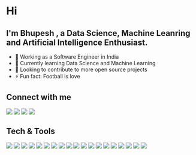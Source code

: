 # Hi
## I'm Bhupesh , a Data Science, Machine Leanring and Artificial Intelligence Enthusiast.

- 🌱 Working as a Software Engineer in India
- 📕 Currently learning Data Science and Machine Learning
- 👯 Looking to contribute to more open source projects
- ⚡ Fun fact: Football is love

## Connect with me

<a href="mailto:bhupeshmahara@gmail.com"><img src="https://img.shields.io/badge/-Gmail-D14836?style=for-the-badge&logo=Gmail&logoColor=white"></img></a>
<a href="https://www.linkedin.com/in/bhupeshmahara"><img src="https://img.shields.io/badge/-LinkedIn-0077B5?style=for-the-badge&logo=Linkedin&logoColor=white"></img></a>
<a href="https://github.com/bhupeshmahara"><img src="https://img.shields.io/badge/github-%23121011.svg?style=for-the-badge&logo=github&logoColor=white" /></a>
<a href="https://twitter.com/bhupeshmahara_"><img src="https://img.shields.io/badge/-Twitter-1DA1F2?style=for-the-badge&logo=Twitter&logoColor=white"></img></a>
<!-- <a href="https://www.kaggle.com/frostyv/"><img src="https://img.shields.io/badge/Kaggle-035a7d?style=for-the-badge&logo=kaggle&logoColor=white" /></a> -->

## Tech & Tools

<a href="https://www.python.org/"><img src="https://img.shields.io/badge/Python-3776AB?style=for-the-badge&logo=python&logoColor=white" /></a>
<a href="https://numpy.org/"><img src="https://img.shields.io/badge/numpy-%23013243.svg?style=for-the-badge&logo=numpy&logoColor=white" /></a>
<a href="https://pandas.pydata.org/"><img src="https://img.shields.io/badge/pandas-%23150458.svg?style=for-the-badge&logo=pandas&logoColor=white" /></a>
<a href="https://scikit-learn.org/"><img src="https://img.shields.io/badge/scikit--learn-E97627?style=for-the-badge&logo=scikit-learn&logoColor=white" /></a>
<a href="https://flask.palletsprojects.com"><img src="https://img.shields.io/badge/Flask-3768CD?style=for-the-badge&logo=flask&logoColor=white" /></a>
<a href="https://keras.io/"><img src="https://img.shields.io/badge/Keras-%23D00000.svg?style=for-the-badge&logo=Keras&logoColor=white" /></a>
<a href="https://www.tensorflow.org/"><img src="https://img.shields.io/badge/TensorFlow-FF6F00?style=for-the-badge&logo=TensorFlow&logoColor=white" /></a>
<a href="https://azure.microsoft.com/"><img src="https://img.shields.io/badge/Azure-0089D6?style=for-the-badge&logo=microsoft-azure&logoColor=white" /></a>
<a href="https://www.heroku.com/"><img src="https://img.shields.io/badge/Heroku-430098?style=for-the-badge&logo=heroku&logoColor=white" /></a>
<a href="https://public.tableau.com/"><img src="https://img.shields.io/badge/Tableau-E97627?style=for-the-badge&logo=Tableau&logoColor=white" /></a>
<a href="https://jupyter.org/"><img src="https://img.shields.io/badge/Jupyter-F0F0F0?style=for-the-badge&logo=Jupyter" /></a>
<a href="https://colab.research.google.com/"><img src="https://img.shields.io/badge/Google_Colab-F9AB00?style=for-the-badge&logo=googlecolab&color=525252" /></a>
<a href="https://code.visualstudio.com/"><img src="https://img.shields.io/badge/VS_Code-0078D4?style=for-the-badge&logo=visual%20studio%20code&logoColor=white" /></a>
<a href="https://www.vim.org/"><img src="https://img.shields.io/badge/Azure-0089D6?style=for-the-badge&logo=microsoft-azure&logoColor=white" /></a>
<a href="https://www.notion.so/"><img src="https://img.shields.io/badge/Notion-1799EF?style=for-the-badge&logo=notion&logoColor=white" /></a>
<a href="https://git-scm.com/"><img src="https://img.shields.io/badge/GIT-E44C30?style=for-the-badge&logo=git&logoColor=white" /></a>
<a href="https://www.atlassian.com/software/jira"><img src="https://img.shields.io/badge/Jira-0052CC?style=for-the-badge&logo=Jira&logoColor=white" /></a>
<a href="https://www.microsoft.com/en-in/windows"><img src="https://img.shields.io/badge/Windows-0078D6?style=for-the-badge&logo=windows&logoColor=white" /></a>
<a href="https://www.linux.org/"><img src="https://img.shields.io/badge/Linux-FCC624?style=for-the-badge&logo=linux&logoColor=black" /></a>
